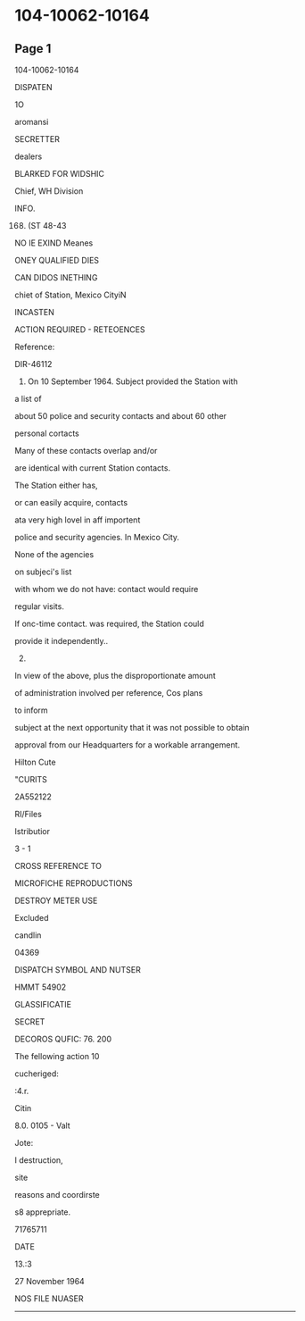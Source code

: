 # 104-10062-10164

## Page 1

104-10062-10164

DISPATEN

1O

aromansi

SECRETTER

dealers

BLARKED FOR WIDSHIC

Chief, WH Division

INFO.

168. (ST 48-43

NO IE EXIND Meanes

ONEY QUALIFIED DIES

CAN DIDOS INETHING

chiet of Station, Mexico CityiN

INCASTEN

ACTION REQUIRED - RETEOENCES

Reference:

DIR-46112

1. On 10 September 1964. Subject provided the Station with

a list of

about 50 police and security contacts and about 60 other

personal cortacts

Many of these contacts overlap and/or

are identical with current Station contacts.

The Station either has,

or can easily acquire, contacts

ata very high lovel in aff importent

police and security agencies. In Mexico City.

None of the agencies

on subjeci's list

with whom we do not have: contact would require

regular visits.

If onc-time contact. was required, the Station could

provide it independently..

2.

In view of the above, plus the disproportionate amount

of administration involved per reference, Cos plans

to inform

subject at the next opportunity that it was not possible to obtain

approval from our Headquarters for a workable arrangement.

Hilton Cute

"CURITS

2A552122

RI/Files

Istributior

3 - 1

CROSS REFERENCE TO

MICROFICHE REPRODUCTIONS

DESTROY METER USE

Excluded

candlin

04369

DISPATCH SYMBOL AND NUTSER

HMMT 54902

GLASSIFICATIE

SECRET

DECOROS QUFIC: 76. 200

The fellowing action 10

cucheriged:

:4.r.

Citin

8.0. 0105 - Valt

Jote:

I destruction,

site

reasons and coordirste

s8 apprepriate.

71765711

DATE

13.:3

27 November 1964

NOS FILE NUASER

---

